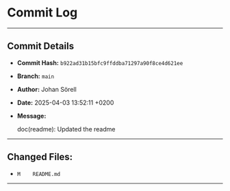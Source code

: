# Commit Log

---

## Commit Details

- **Commit Hash:**   `b922ad31b15bfc9ffddba71297a90f8ce4d621ee`
- **Branch:**        `main`
- **Author:**        Johan Sörell
- **Date:**          2025-04-03 13:52:11 +0200
- **Message:**

  doc(readme): Updated the readme

---

## Changed Files:

- `M	README.md`

---
